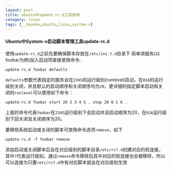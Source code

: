 ```yaml
---
layout: post
title: ubuntu中update-rc.d工具使用
category: linux
tags: [__beanhe,ubuntu,linux,system-v]
---
```

    
#### Ubuntu中System-v启动脚本管理工具update-rc.d

使用`update-rc.d`之前先要确保脚本存放在`/etc/ini.t.d`目录下
简单讲服务(以foobar为例)加入启动项直接使用命令:

```
update-rc.d foobar defaults
```
`defaults`参数代表指定的服务会在`2345`的运行级别(runlevel)启动，在`016`的运行级别关闭，并且默认的启动顺序和关闭顺序均为`20`，更详细的指定脚本启动和关闭的`runlevel`可以使用如下命令：

```
update-rc.d foobar start 20 2 3 4 5 . stop 20 0 1 6 .
```
上面的命令代表`foobar`在`2345`运行级别下会启动并且启动顺序为20，在`016`运行级别下回关闭且关闭顺序为20。

要移除系统启动或关闭的脚本可使用命令选项`remove`，如下

```
update-rc.d -f foobar remove
```

添加启动或关闭脚本后会在对应级别的脚本目录`/etc/rc?.d`创建对应的软连接，其中`?`代表运行级别。通过`remove`命令移除后其中对应的软连接也会被移除，所以可以连接为只要`/etc/rc?.d`中有对应脚本就会在对应级别生效